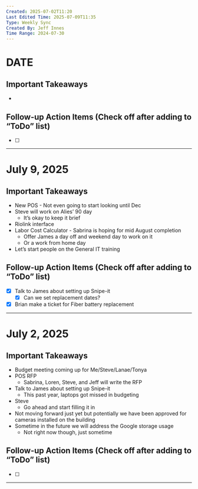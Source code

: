 ```yaml
---
Created: 2025-07-02T11:20
Last Edited Time: 2025-07-09T11:35
Type: Weekly Sync
Created By: Jeff Innes
Time Range: 2024-07-30
---
```

# DATE

## Important Takeaways

- 

## Follow-up Action Items (Check off after adding to “ToDo” list)

- [ ] 

---

# July 9, 2025

## Important Takeaways

- New POS - Not even going to start looking until Dec
- Steve will work on Alies’ 90 day
    - It’s okay to keep it brief
- Riolink interface
- Labor Cost Calculator - Sabrina is hoping for mid August completion
    - Offer James a day off and weekend day to work on it
    - Or a work from home day
- Let’s start people on the General IT training

## Follow-up Action Items (Check off after adding to “ToDo” list)

- [x] Talk to James about setting up Snipe-it
    - [x] Can we set replacement dates?
- [x] Brian make a ticket for Fiber battery replacement

---

# July 2, 2025

## Important Takeaways

- Budget meeting coming up for Me/Steve/Lanae/Tonya
- POS RFP
    - Sabrina, Loren, Steve, and Jeff will write the RFP
- Talk to James about setting up Snipe-it
    - This past year, laptops got missed in budgeting
- Steve
    - Go ahead and start filling it in
- Not moving forward just yet but potentially we have been approved for cameras installed on the building
- Sometime in the future we will address the Google storage usage
    - Not right now though, just sometime

## Follow-up Action Items (Check off after adding to “ToDo” list)

- [ ]

---